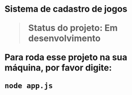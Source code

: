 <h1>Sistema de cadastro de jogos

> Status do projeto: Em desenvolvimento 

Para roda esse projeto na sua máquina, por favor digite: 
```
node app.js
```
